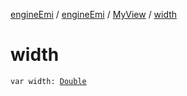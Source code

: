 [engineEmi](../../index.md) / [engineEmi](../index.md) / [MyView](index.md) / [width](./width.md)

# width

`var width: `[`Double`](https://kotlinlang.org/api/latest/jvm/stdlib/kotlin/-double/index.html)